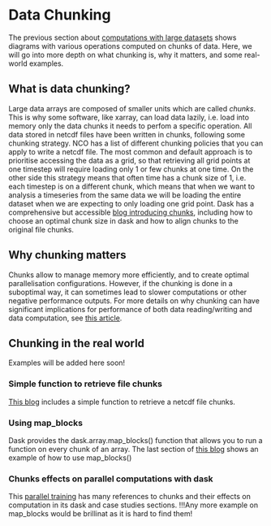 # Data Chunking

The previous section about [computations with large datasets](https://acdguide.github.io/BigData/computations.html) shows diagrams with various operations computed on chunks of data. Here, we will go into more depth on what chunking is, why it matters, and some real-world examples.

## What is data chunking?

Large data arrays are composed of smaller units which are called *chunks*. This is why some software, like xarray, can load data lazily, i.e. load into memory only the data chunks it needs to perfom a specific operation. 
All data stored in netcdf files have been written in chunks, following some chunking strategy. NCO has a list of different chunking policies that you can apply to write a netcdf file. The most common and default approach is to prioritise accessing the data as a grid, so that retrieving all grid points at one timestep will require loading only 1 or few chunks at one time. On the other side this strategy means that often time has a chunk size of 1, i.e. each timestep is on a different chunk, which means that when we want to analysis a timeseries from the same data we will be loading the entire dataset when we are expecting to only loading one grid point. 
Dask has a comprehensive but accessible [blog introducing chunks](https://blog.dask.org/2021/11/02/choosing-dask-chunk-sizes), including how to choose an optimal chunk size in dask and how to align chunks to the original file chunks.

## Why chunking matters

Chunks allow to manage memory more efficiently, and to create optimal parallelisation configurations. However, if the chunking is done in a suboptimal way, it can sometimes lead to slower computations or other negative performance outputs.
For more details on why chunking can have significant implications for performance of both data reading/writing and data computation, see [this article](https://www.unidata.ucar.edu/blogs/developer/en/entry/chunking_data_why_it_matters). 

## Chunking in the real world

Examples will be added here soon!

### Simple function to retrieve file chunks

[This blog](https://climate-cms.org/posts/2021-07-29-coarsen_climatology.html) includes a simple function to retrieve a netcdf file chunks.

### Using map_blocks

Dask provides the dask.array.map_blocks() function that allows you to run a function on every chunk of an array.
The last section of [this blog](https://climate-cms.org/posts/2021-11-24-api.html?highlight=chunk#pure-dask-advanced) shows an example of how to use map_blocks()

### Chunks effects on parallel computations with dask

This [parallel training](https://coecms-training.github.io/parallel/dask-intro.html) has many references to chunks and their effects on computation in its dask and case studies sections.
!!!Any more example on map_blocks would be brillinat as it is hard to find them!

